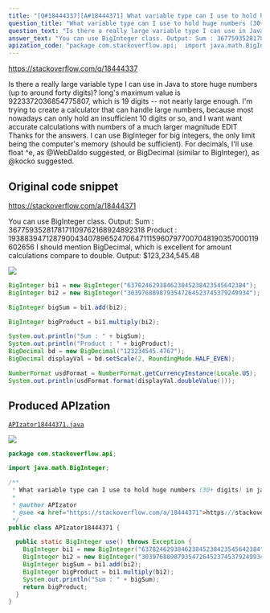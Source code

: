```yaml
---
title: "[Q#18444337][A#18444371] What variable type can I use to hold huge numbers (30+ digits) in java?"
question_title: "What variable type can I use to hold huge numbers (30+ digits) in java?"
question_text: "Is there a really large variable type I can use in Java to store huge numbers (up to around forty digits)? long's maximum value is 9223372036854775807, which is 19 digits -- not nearly large enough. I'm trying to create a calculator that can handle large numbers, because most nowadays can only hold an insufficient 10 digits or so, and I want want accurate calculations with numbers of a much larger magnitude EDIT Thanks for the answers. I can use BigInteger for big integers, the only limit being the computer's memory (should be sufficient). For decimals, I'll use float ^e, as @WebDaldo suggested, or BigDecimal (similar to BigInteger), as @kocko suggested."
answer_text: "You can use BigInteger class. Output: Sum : 3677593528178171109762168924892318 Product : 1938839471287900434078965247064711159607977007048190357000119602656 I should mention BigDecimal, which is excellent for amount calculations compare to double. Output: $123,234,545.48"
apization_code: "package com.stackoverflow.api;  import java.math.BigInteger;  /**  * What variable type can I use to hold huge numbers (30+ digits) in java?  *  * @author APIzator  * @see <a href=\"https://stackoverflow.com/a/18444371\">https://stackoverflow.com/a/18444371</a>  */ public class APIzator18444371 {    public static BigInteger use() throws Exception {     BigInteger bi1 = new BigInteger(\"637824629384623845238423545642384\");     BigInteger bi2 = new BigInteger(\"3039768898793547264523745379249934\");     BigInteger bigSum = bi1.add(bi2);     BigInteger bigProduct = bi1.multiply(bi2);     System.out.println(\"Sum : \" + bigSum);     return bigProduct;   } }"
---
```


https://stackoverflow.com/q/18444337

Is there a really large variable type I can use in Java to store huge numbers (up to around forty digits)?
long&#x27;s maximum value is 9223372036854775807, which is 19 digits -- not nearly large enough.
I&#x27;m trying to create a calculator that can handle large numbers, because most nowadays can only hold an insufficient 10 digits or so, and I want want accurate calculations with numbers of a much larger magnitude
EDIT
Thanks for the answers. I can use BigInteger for big integers, the only limit being the computer&#x27;s memory (should be sufficient). For decimals, I&#x27;ll use float ^e, as @WebDaldo suggested, or BigDecimal (similar to BigInteger), as @kocko suggested.



## Original code snippet

https://stackoverflow.com/a/18444371

You can use BigInteger class.
Output:
Sum : 3677593528178171109762168924892318
Product : 1938839471287900434078965247064711159607977007048190357000119602656
I should mention BigDecimal, which is excellent for amount calculations compare to double.
Output:
$123,234,545.48

<div class="code-logo"><img src="/stackoverflow.png" /></div>

```java
BigInteger bi1 = new BigInteger("637824629384623845238423545642384"); 
BigInteger bi2 = new BigInteger("3039768898793547264523745379249934"); 

BigInteger bigSum = bi1.add(bi2);

BigInteger bigProduct = bi1.multiply(bi2);

System.out.println("Sum : " + bigSum);
System.out.println("Product : " + bigProduct);
BigDecimal bd = new BigDecimal("123234545.4767");
BigDecimal displayVal = bd.setScale(2, RoundingMode.HALF_EVEN);

NumberFormat usdFormat = NumberFormat.getCurrencyInstance(Locale.US);        
System.out.println(usdFormat.format(displayVal.doubleValue()));
```

## Produced APIzation

[`APIzator18444371.java`](https://github.com/pasqualesalza/apization/raw/main/data/search/APIzator18444371.java)

<div class="code-logo"><img src="/apizator.png" /></div>

```java
package com.stackoverflow.api;

import java.math.BigInteger;

/**
 * What variable type can I use to hold huge numbers (30+ digits) in java?
 *
 * @author APIzator
 * @see <a href="https://stackoverflow.com/a/18444371">https://stackoverflow.com/a/18444371</a>
 */
public class APIzator18444371 {

  public static BigInteger use() throws Exception {
    BigInteger bi1 = new BigInteger("637824629384623845238423545642384");
    BigInteger bi2 = new BigInteger("3039768898793547264523745379249934");
    BigInteger bigSum = bi1.add(bi2);
    BigInteger bigProduct = bi1.multiply(bi2);
    System.out.println("Sum : " + bigSum);
    return bigProduct;
  }
}

```